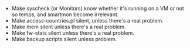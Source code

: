 * Make syscheck (or Monitors) know whether it's running on a VM or not so temps, and smartmon become irrelevant.
* Make access-countries.pl silent, unless there's a real problem.
* Make mem silent unless there's a real problem.
* Make fw-stats silent unless there's a real problem.
* Make backup scripts silent unless problem.

